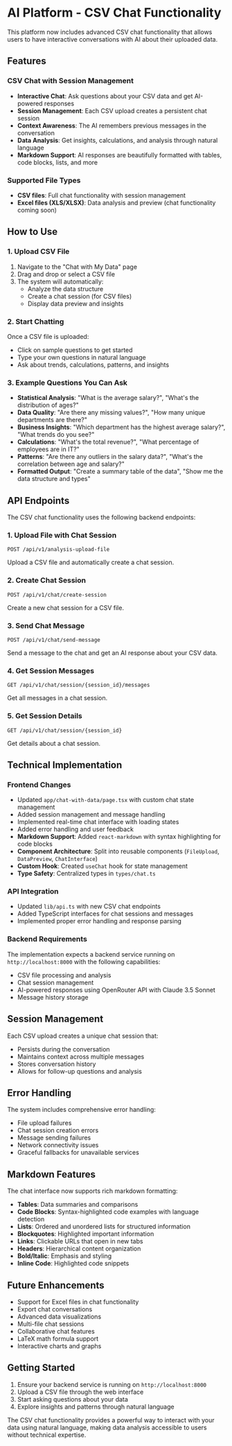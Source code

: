 # AI Platform - CSV Chat Functionality

This platform now includes advanced CSV chat functionality that allows users to have interactive conversations with AI about their uploaded data.

## Features

### CSV Chat with Session Management
- **Interactive Chat**: Ask questions about your CSV data and get AI-powered responses
- **Session Management**: Each CSV upload creates a persistent chat session
- **Context Awareness**: The AI remembers previous messages in the conversation
- **Data Analysis**: Get insights, calculations, and analysis through natural language
- **Markdown Support**: AI responses are beautifully formatted with tables, code blocks, lists, and more

### Supported File Types
- **CSV files**: Full chat functionality with session management
- **Excel files (XLS/XLSX)**: Data analysis and preview (chat functionality coming soon)

## How to Use

### 1. Upload CSV File
1. Navigate to the "Chat with My Data" page
2. Drag and drop or select a CSV file
3. The system will automatically:
   - Analyze the data structure
   - Create a chat session (for CSV files)
   - Display data preview and insights

### 2. Start Chatting
Once a CSV file is uploaded:
- Click on sample questions to get started
- Type your own questions in natural language
- Ask about trends, calculations, patterns, and insights

### 3. Example Questions You Can Ask
- **Statistical Analysis**: "What is the average salary?", "What's the distribution of ages?"
- **Data Quality**: "Are there any missing values?", "How many unique departments are there?"
- **Business Insights**: "Which department has the highest average salary?", "What trends do you see?"
- **Calculations**: "What's the total revenue?", "What percentage of employees are in IT?"
- **Patterns**: "Are there any outliers in the salary data?", "What's the correlation between age and salary?"
- **Formatted Output**: "Create a summary table of the data", "Show me the data structure and types"

## API Endpoints

The CSV chat functionality uses the following backend endpoints:

### 1. Upload File with Chat Session
```
POST /api/v1/analysis-upload-file
```
Upload a CSV file and automatically create a chat session.

### 2. Create Chat Session
```
POST /api/v1/chat/create-session
```
Create a new chat session for a CSV file.

### 3. Send Chat Message
```
POST /api/v1/chat/send-message
```
Send a message to the chat and get an AI response about your CSV data.

### 4. Get Session Messages
```
GET /api/v1/chat/session/{session_id}/messages
```
Get all messages in a chat session.

### 5. Get Session Details
```
GET /api/v1/chat/session/{session_id}
```
Get details about a chat session.

## Technical Implementation

### Frontend Changes
- Updated `app/chat-with-data/page.tsx` with custom chat state management
- Added session management and message handling
- Implemented real-time chat interface with loading states
- Added error handling and user feedback
- **Markdown Support**: Added `react-markdown` with syntax highlighting for code blocks
- **Component Architecture**: Split into reusable components (`FileUpload`, `DataPreview`, `ChatInterface`)
- **Custom Hook**: Created `useChat` hook for state management
- **Type Safety**: Centralized types in `types/chat.ts`

### API Integration
- Updated `lib/api.ts` with new CSV chat endpoints
- Added TypeScript interfaces for chat sessions and messages
- Implemented proper error handling and response parsing

### Backend Requirements
The implementation expects a backend service running on `http://localhost:8000` with the following capabilities:
- CSV file processing and analysis
- Chat session management
- AI-powered responses using OpenRouter API with Claude 3.5 Sonnet
- Message history storage

## Session Management

Each CSV upload creates a unique chat session that:
- Persists during the conversation
- Maintains context across multiple messages
- Stores conversation history
- Allows for follow-up questions and analysis

## Error Handling

The system includes comprehensive error handling:
- File upload failures
- Chat session creation errors
- Message sending failures
- Network connectivity issues
- Graceful fallbacks for unavailable services

## Markdown Features

The chat interface now supports rich markdown formatting:

- **Tables**: Data summaries and comparisons
- **Code Blocks**: Syntax-highlighted code examples with language detection
- **Lists**: Ordered and unordered lists for structured information
- **Blockquotes**: Highlighted important information
- **Links**: Clickable URLs that open in new tabs
- **Headers**: Hierarchical content organization
- **Bold/Italic**: Emphasis and styling
- **Inline Code**: Highlighted code snippets

## Future Enhancements

- Support for Excel files in chat functionality
- Export chat conversations
- Advanced data visualizations
- Multi-file chat sessions
- Collaborative chat features
- LaTeX math formula support
- Interactive charts and graphs

## Getting Started

1. Ensure your backend service is running on `http://localhost:8000`
2. Upload a CSV file through the web interface
3. Start asking questions about your data
4. Explore insights and patterns through natural language

The CSV chat functionality provides a powerful way to interact with your data using natural language, making data analysis accessible to users without technical expertise. 